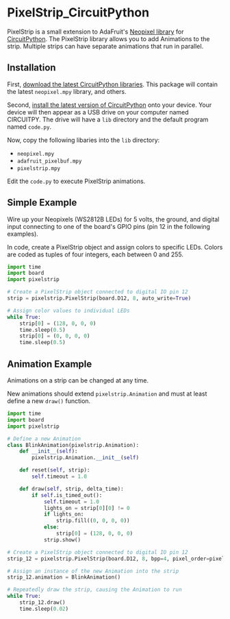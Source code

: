 # PixelStrip_CircuitPython

PixelStrip is a small extension to AdaFruit's [Neopixel library](https://github.com/adafruit/Adafruit_CircuitPython_NeoPixel) for [CircuitPython](https://learn.adafruit.com/welcome-to-circuitpython).  The PixelStrip library allows you to add Animations to the strip.  Multiple strips can have separate animations that run in parallel.

## Installation

First, [download the latest CircuitPython libraries](https://circuitpython.org/libraries).
This package will contain the latest `neopixel.mpy` library, and others.

Second, [install the latest version of CircuitPython](https://learn.adafruit.com/welcome-to-circuitpython/installing-circuitpython) onto your device.  Your device will then appear as a USB drive on your computer named CIRCUITPY.  The drive will have a `lib` directory and the default program named `code.py`.

Now, copy the following libaries into the `lib` directory:
* `neopixel.mpy`
* `adafruit_pixelbuf.mpy`
* `pixelstrip.mpy`

Edit the `code.py` to execute PixelStrip animations.

## Simple Example

Wire up your Neopixels (WS2812B LEDs) for 5 volts, the ground, and digital input connecting  to one of the board's GPIO pins (pin 12 in the following examples).

In code, create a PixelStrip object and assign colors to specific LEDs. Colors are coded as tuples of four integers, each between 0 and 255.

```python
import time
import board
import pixelstrip

# Create a PixelStrip object connected to digital IO pin 12
strip = pixelstrip.PixelStrip(board.D12, 8, auto_write=True)

# Assign color values to individual LEDs
while True:
    strip[0] = (128, 0, 0, 0)
    time.sleep(0.5)
    strip[0] = (0, 0, 0, 0)
    time.sleep(0.5)
```

## Animation Example

Animations on a strip can be changed at any time.

New animations should extend `pixelstrip.Animation` and must at least define a new `draw()` function.

```python
import time
import board
import pixelstrip

# Define a new Animation
class BlinkAnimation(pixelstrip.Animation):
    def __init__(self):
        pixelstrip.Animation.__init__(self)

    def reset(self, strip):
        self.timeout = 1.0

    def draw(self, strip, delta_time):
        if self.is_timed_out():
            self.timeout = 1.0
            lights_on = strip[0][0] != 0
            if lights_on:
                strip.fill((0, 0, 0, 0))
            else:
                strip[0] = (128, 0, 0, 0)
            strip.show()

# Create a PixelStrip object connected to digital IO pin 12
strip_12 = pixelstrip.PixelStrip(board.D12, 8, bpp=4, pixel_order=pixelstrip.RGBW)

# Assign an instance of the new Animation into the strip
strip_12.animation = BlinkAnimation()

# Repeatedly draw the strip, causing the Animation to run
while True:
    strip_12.draw()
    time.sleep(0.02)
```


